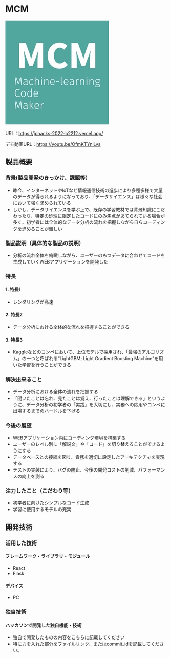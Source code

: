 # MCM
![MCM icon](frontend/public/MCM_icon.jpg)

URL：https://jphacks-2022-b2212.vercel.app/

デモ動画URL：https://youtu.be/OfmKTYnlLvs

## 製品概要
### 背景(製品開発のきっかけ、課題等）
- 昨今、インターネットやIoTなど情報通信技術の進歩により多種多様で大量のデータが得られるようになっており、「データサイエンス」は様々な社会において強く求められている
- しかし、データサイエンスを学ぶ上で、既存の学習教材では背景知識にこだわったり、特定の処理に限定したコードにのみ焦点があてられている場合が多く、初学者には全体的なデータ分析の流れを把握しながら自らコーディングを進めることが難しい

### 製品説明（具体的な製品の説明）
- 分析の流れ全体を俯瞰しながら、ユーザーのもつデータに合わせてコードを生成していくWEBアプリケーションを開発した
### 特長
#### 1. 特長1
- レンダリングが高速
#### 2. 特長2
- データ分析における全体的な流れを把握することができる
#### 3. 特長3
- Kaggleなどのコンペにおいて、上位モデルで採用され、「最強のアルゴリズム」の一つと呼ばれる“LightGBM; Light Gradient Boosting Machine”を用いた学習を行うことができる

### 解決出来ること
- データ分析における全体の流れを把握する
- 「聞いたことは忘れ、見たことは覚え、行ったことは理解できる」というように、データ分析の初学者の「実践」を大切にし、実務への応用やコンペに出場するまでのハードルを下げる
### 今後の展望
- WEBアプリケーション内にコーディング環境を構築する
- ユーザーのレベル別に「解説文」や「コード」を切り替えることができるようにする
- データベースとの接続を図り、責務を適切に設定したアーキテクチャを実現する
- テストの実装により、バグの防止、今後の開発コストの削減、パフォーマンスの向上を測る
### 注力したこと（こだわり等）
* 初学者に向けたシンプルなコード生成
* 学習に使用するモデルの充実

## 開発技術
### 活用した技術
#### フレームワーク・ライブラリ・モジュール
* React
* Flask

#### デバイス
* PC

### 独自技術
#### ハッカソンで開発した独自機能・技術
* 独自で開発したものの内容をこちらに記載してください
* 特に力を入れた部分をファイルリンク、またはcommit_idを記載してください。
